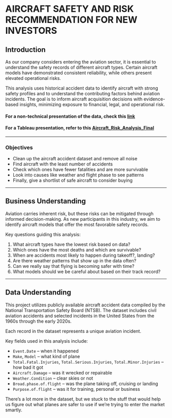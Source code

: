# AIRCRAFT SAFETY AND RISK RECOMMENDATION FOR NEW INVESTORS  
## Introduction  
As our company considers entering the aviation sector, it is essential to understand the safety records of different aircraft types. Certain aircraft models have demonstrated consistent reliability, while others present elevated operational risks.

This analysis uses historical accident data to identify aircraft with strong safety profiles and to understand the contributing factors behind aviation incidents. The goal is to inform aircraft acquisition decisions with evidence-based insights, minimizing exposure to financial, legal, and operational risk.  

#### For a non-technical presentation of the data, check this [link](https://github.com/patsi-dev/Phase-1-Project-Repository/blob/main/Presentation.pdf)
  
#### For a Tableau presentation, refer to this [Aircraft_Risk_Analysis_Final](https://public.tableau.com/authoring/Aircraft_Risk_Analysis_Final_Visualisation/Dashboard1#1)

---

### Objectives  

- Clean up the aircraft accident dataset and remove all noise  
- Find aircraft with the least number of accidents  
- Check which ones have fewer fatalities and are more survivable  
- Look into causes like weather and flight phase to see patterns  
- Finally, give a shortlist of safe aircraft to consider buying  

---

## Business Understanding  

Aviation carries inherent risk, but these risks can be mitigated through informed decision-making. As new participants in this industry, we aim to identify aircraft models that offer the most favorable safety records.

Key questions guiding this analysis:

1. What aircraft types have the lowest risk based on data?  
2. Which ones have the most deaths and which are survivable?  
3. When are accidents most likely to happen during takeoff?, landing?  
4. Are there weather patterns that show up in the data often?  
5. Can we really say that flying is becoming safer with time?  
6. What models should we be careful about based on their track record?

---

## Data Understanding  

This project utilizes publicly available aircraft accident data compiled by the National Transportation Safety Board (NTSB). The dataset includes civil aviation accidents and selected incidents in the United States from the 1960s through the early 2020s.

Each record in the dataset represents a unique aviation incident.

Key fields used in this analysis include:

- `Event.Date` – when it happened  
- `Make`, `Model` – what kind of plane  
- `Total.Fatal.Injuries`, `Total.Serious.Injuries`, `Total.Minor.Injuries` – how bad it got  
- `Aircraft.Damage` – was it wrecked or repairable  
- `Weather.Condition` – clear skies or not  
- `Broad.phase.of.flight` – was the plane taking off, cruising or landing  
- `Purpose.of.flight` – was it for training, personal or business  

There’s a lot more in the dataset, but we stuck to the stuff that would help us figure out what planes are safer to use if we’re trying to enter the market smartly.
